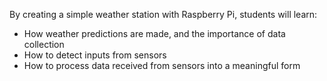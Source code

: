 By creating a simple weather station with Raspberry Pi, students will learn:

- How weather predictions are made, and the importance of data collection
- How to detect inputs from sensors
- How to process data received from sensors into a meaningful form